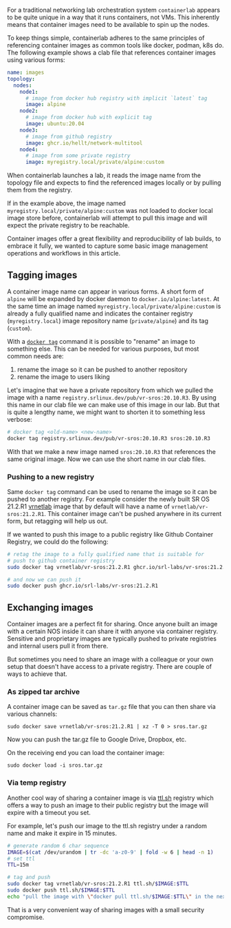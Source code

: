 For a traditional networking lab orchestration system `containerlab` appears to be quite unique in a way that it runs containers, not VMs. This inherently means that container images need to be available to spin up the nodes.

To keep things simple, containerlab adheres to the same principles of referencing container images as common tools like docker, podman, k8s do. The following example shows a clab file that references container images using various forms:

```yaml
name: images
topology:
  nodes:
    node1:
      # image from docker hub registry with implicit `latest` tag
      image: alpine
    node2:
      # image from docker hub with explicit tag
      image: ubuntu:20.04
    node3:
      # image from github registry
      image: ghcr.io/hellt/network-multitool
    node4:
      # image from some private registry
      image: myregistry.local/private/alpine:custom
```

When containerlab launches a lab, it reads the image name from the topology file and expects to find the referenced images locally or by pulling them from the registry.

If in the example above, the image named `myregistry.local/private/alpine:custom` was not loaded to docker local image store before, containerlab will attempt to pull this image and will expect the private registry to be reachable.

Container images offer a great flexibility and reproducibility of lab builds, to embrace it fully, we wanted to capture some basic image management operations and workflows in this article.

## Tagging images

A container image name can appear in various forms. A short form of `alpine` will be expanded by docker daemon to `docker.io/alpine:latest`. At the same time an image named `myregistry.local/private/alpine:custom` is already a fully qualified name and indicates the container registry (`myregistry.local`) image repository name (`private/alpine`) and its tag (`custom`).

With a [`docker tag`](https://docs.docker.com/engine/reference/commandline/tag/) command it is possible to "rename" an image to something else. This can be needed for various purposes, but most common needs are:

1. rename the image so it can be pushed to another repository
2. rename the image to users liking

Let's imagine that we have a private repository from which we pulled the image with a name `registry.srlinux.dev/pub/vr-sros:20.10.R3`. By using this name in our clab file we can make use of this image in our lab. But that is quite a lengthy name, we might want to shorten it to something less verbose:

```bash
# docker tag <old-name> <new-name>
docker tag registry.srlinux.dev/pub/vr-sros:20.10.R3 sros:20.10.R3
```

With that we make a new image named `sros:20.10.R3` that references the same original image. Now we can use the short name in our clab files.

### Pushing to a new registry

Same `docker tag` command can be used to rename the image so it can be pushed to another registry. For example consider the newly built SR OS 21.2.R1 [vrnetlab](vrnetlab.md) image that by default will have a name of `vrnetlab/vr-sros:21.2.R1`. This container image can't be pushed anywhere in its current form, but retagging will help us out.

If we wanted to push this image to a public registry like Github Container Registry, we could do the following:

```bash
# retag the image to a fully qualified name that is suitable for
# push to github container registry
sudo docker tag vrnetlab/vr-sros:21.2.R1 ghcr.io/srl-labs/vr-sros:21.2.R1

# and now we can push it
sudo docker push ghcr.io/srl-labs/vr-sros:21.2.R1
```

## Exchanging images

Container images are a perfect fit for sharing. Once anyone built an image with a certain NOS inside it can share it with anyone via container registry. Sensitive and proprietary images are typically pushed to private registries and internal users pull it from there.

But sometimes you need to share an image with a colleague or your own setup that doesn't have access to a private registry. There are couple of ways to achieve that.

### As zipped tar archive

A container image can be saved as `tar.gz` file that you can then share via various channels:

```
sudo docker save vrnetlab/vr-sros:21.2.R1 | xz -T 0 > sros.tar.gz
```

Now you can push the tar.gz file to Google Drive, Dropbox, etc.

On the receiving end you can load the container image:

```
sudo docker load -i sros.tar.gz
```

### Via temp registry

Another cool way of sharing a container image is via [ttl.sh](https://ttl.sh) registry which offers a way to push an image to their public registry but the image will expire with a timeout you set.

For example, let's push our image to the ttl.sh registry under a random name and make it expire in 15 minutes.

```bash
# generate random 6 char sequence
IMAGE=$(cat /dev/urandom | tr -dc 'a-z0-9' | fold -w 6 | head -n 1)
# set ttl
TTL=15m

# tag and push
sudo docker tag vrnetlab/vr-sros:21.2.R1 ttl.sh/$IMAGE:$TTL
sudo docker push ttl.sh/$IMAGE:$TTL
echo "pull the image with \"docker pull ttl.sh/$IMAGE:$TTL\" in the next $TTL"
```

That is a very convenient way of sharing images with a small security compromise.

